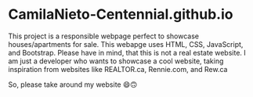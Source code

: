 # CamilaNieto-Centennial.github.io

<p>This project is a responsible webpage perfect to showcase houses/apartments for sale. This webapge uses HTML, CSS, JavaScript, and Bootstrap. Please have in mind, that this is not a real estate website. I am just a developer who wants to showcase a cool website, taking inspiration from websites like REALTOR.ca, Rennie.com, and Rew.ca</p>
<p>So, please take around my website 😄🙃</p>
